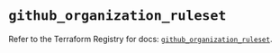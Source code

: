 # `github_organization_ruleset`

Refer to the Terraform Registry for docs: [`github_organization_ruleset`](https://registry.terraform.io/providers/integrations/github/6.0.0/docs/resources/organization_ruleset).

